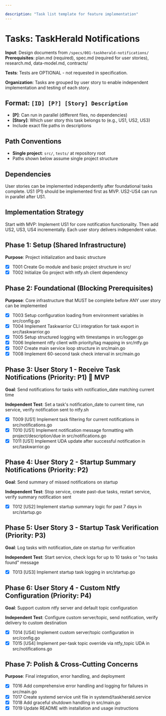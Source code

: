```yaml
---

description: "Task list template for feature implementation"
---
```


# Tasks: TaskHerald Notifications

**Input**: Design documents from `/specs/001-taskherald-notifications/`
**Prerequisites**: plan.md (required), spec.md (required for user stories), research.md, data-model.md, contracts/

**Tests**: Tests are OPTIONAL - not requested in specification.

**Organization**: Tasks are grouped by user story to enable independent implementation and testing of each story.

## Format: `[ID] [P?] [Story] Description`

- **[P]**: Can run in parallel (different files, no dependencies)
- **[Story]**: Which user story this task belongs to (e.g., US1, US2, US3)
- Include exact file paths in descriptions

## Path Conventions

- **Single project**: `src/`, `tests/` at repository root
- Paths shown below assume single project structure

## Dependencies

User stories can be implemented independently after foundational tasks complete. US1 (P1) should be implemented first as MVP. US2-US4 can run in parallel after US1.

## Implementation Strategy

Start with MVP: Implement US1 for core notification functionality. Then add US2, US3, US4 incrementally. Each user story delivers independent value.

## Phase 1: Setup (Shared Infrastructure)

**Purpose**: Project initialization and basic structure

- [X] T001 Create Go module and basic project structure in src/
- [X] T002 Initialize Go project with ntfy.sh client dependency

## Phase 2: Foundational (Blocking Prerequisites)

**Purpose**: Core infrastructure that MUST be complete before ANY user story can be implemented

- [X] T003 Setup configuration loading from environment variables in src/config.go
- [X] T004 Implement Taskwarrior CLI integration for task export in src/taskwarrior.go
- [X] T005 Setup structured logging with timestamps in src/logger.go
- [X] T006 Implement ntfy client with priority/tag mapping in src/ntfy.go
- [X] T007 Create main service loop structure in src/main.go
- [X] T008 Implement 60-second task check interval in src/main.go

## Phase 3: User Story 1 - Receive Task Notifications (Priority: P1) 🎯 MVP

**Goal**: Send notifications for tasks with notification_date matching current time

**Independent Test**: Set a task's notification_date to current time, run service, verify notification sent to ntfy.sh

- [X] T009 [US1] Implement task filtering for current notifications in src/notifications.go
- [X] T010 [US1] Implement notification message formatting with project/description/due in src/notifications.go
- [X] T011 [US1] Implement UDA update after successful notification in src/taskwarrior.go

## Phase 4: User Story 2 - Startup Summary Notifications (Priority: P2)

**Goal**: Send summary of missed notifications on startup

**Independent Test**: Stop service, create past-due tasks, restart service, verify summary notification sent

- [X] T012 [US2] Implement startup summary logic for past 7 days in src/startup.go

## Phase 5: User Story 3 - Startup Task Verification (Priority: P3)

**Goal**: Log tasks with notification_date on startup for verification

**Independent Test**: Start service, check logs for up to 10 tasks or "no tasks found" message

- [X] T013 [US3] Implement startup task logging in src/startup.go

## Phase 6: User Story 4 - Custom Ntfy Configuration (Priority: P4)

**Goal**: Support custom ntfy server and default topic configuration

**Independent Test**: Configure custom server/topic, send notification, verify delivery to custom destination

- [X] T014 [US4] Implement custom server/topic configuration in src/config.go
- [X] T015 [US4] Implement per-task topic override via ntfy_topic UDA in src/notifications.go

## Phase 7: Polish & Cross-Cutting Concerns

**Purpose**: Final integration, error handling, and deployment

- [X] T016 Add comprehensive error handling and logging for failures in src/main.go
- [X] T017 Create systemd service unit file in systemd/taskherald.service
- [X] T018 Add graceful shutdown handling in src/main.go
- [X] T019 Update README with installation and usage instructions